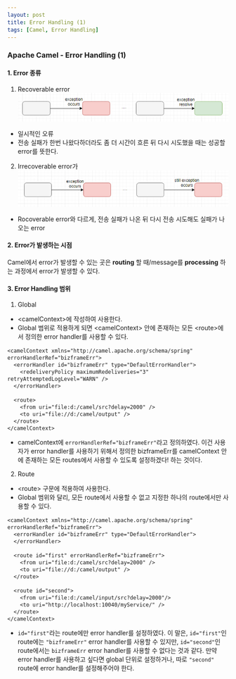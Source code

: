 ```yaml
---
layout: post
title: Error Handling (1)
tags: [Camel, Error Handling]
---
```



### Apache Camel - Error Handling (1)

#### 1. Error 종류
1. Recoverable error
![recoverable_error](.//recoverable_error.png)
* 일시적인 오류
* 전송 실패가 한번 나왔다하더라도 좀 더 시간이 흐른 뒤 다시 시도했을 때는 성공할 error를 뜻한다.

2. Irrecoverable error가
![irrecoverable_error](./irrecoverable_error.png)
* Rocoverable error와 다르게, 전송 실패가 나온 뒤 다시 전송 시도해도 실패가 나오는 error


#### 2. Error가 발생하는 시점
Camel에서 error가 발생할 수 있는 곳은 **routing** 할 때/message를 **processing** 하는 과정에서 error가 발생할 수 있다.


#### 3. Error Handling 범위
1. Global
* \<camelContext>에 작성하여 사용한다.
* Global 범위로 적용하게 되면 \<camelContext> 안에 존재하는 모든 \<route>에서 정의한 error handler를 사용할 수 있다.

```
<camelContext xmlns="http://camel.apache.org/schema/spring" errorHandlerRef="bizframeErr">
  <errorHandler id="bizframeErr" type="DefaultErrorHandler">
    <redeliveryPolicy maximumRedeliveries="3" retryAttemptedLogLevel="WARN" />
  </errorHandler>

  <route>
    <from uri="file:d:/camel/src?delay=2000" />
    <to uri="file://d:/camel/output" />
  </route>
</camelContext>
```

* camelContext에 ```errorHandlerRef="bizframeErr"```라고 정의하였다. 이건 사용자가 error handler를 사용하기 위해서 정의한 bizframeErr를 camelContext 안에 존재하는 모든 routes에서 사용할 수 있도록 설정하겠다! 하는 것이다.

2. Route
* \<route> 구문에 적용하여 사용한다.
* Global 범위와 달리, 모든 route에서 사용할 수 없고 지정한 하나의 route에서만 사용할 수 있다.

```
<camelContext xmlns="http://camel.apache.org/schema/spring" errorHandlerRef="bizframeErr">
  <errorHandler id="bizframeErr" type="DefaultErrorHandler">
  </errorHandler>

  <route id="first" errorHandlerRef="bizframeErr">
    <from uri="file:d:/camel/src?delay=2000" />
    <to uri="file://d:/camel/output" />
  </route>

  <route id="second">
    <from uri="file:d:/camel/input/src?delay=2000"/>
    <to uri="http://localhost:10040/myService/" />
  </route>
</camelContext>
```

* ```id="first"```라는 route에만 error handler를 설정하였다. 이 말은,  ```id="first"```인 route에는 ```"bizframeErr"``` error handler를 사용할 수 있지만, ```id="second"```인 route에서는 ```bizframeErr``` error handler를 사용할 수 없다는 것과 같다. 만약 error handler를 사용하고 싶다면 global 단위로 설정하거나, 따로 ```"second"``` route에 error handler를 설정해주어야 한다.
